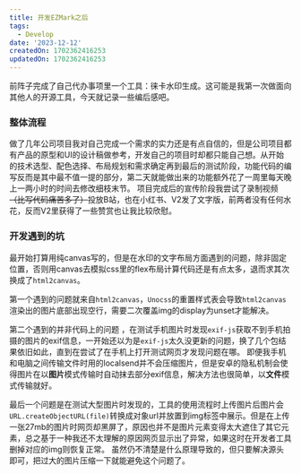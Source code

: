 ```yaml
---
title: 开发EZMark之后
tags:
  - Develop
date: '2023-12-12'
createdOn: 1702362416253
updatedOn: 1702362416253
---
```

前阵子完成了自己代办事项里一个工具：徕卡水印生成。这可能是我第一次做面向其他人的开源工具，今天就记录一些编后感吧。


### 整体流程
做了几年公司项目我对自己完成一个需求的实力还是有点自信的，但是公司项目都有产品的原型和UI的设计稿做参考，开发自己的项目时却都只能自己想。从开始的技术选型、配色选择、布局规划和需求确定再到最后的测试阶段，功能代码的编写反而是其中最不值一提的部分，第二天就能做出来的功能额外花了一周里每天晚上一两小时的时间去修改细枝末节。
项目完成后的宣传阶段我尝试了录制视频~~（比写代码痛苦多了）~~投放B站，也在小红书、V2发了文字版，前两者没有任何水花，反而V2里获得了一些赞赏也让我比较欣慰。

### 开发遇到的坑
最开始打算用纯canvas写的，但是在水印的文字布局方面遇到的问题，除非固定位置，否则用canvas去模拟css里的flex布局计算代码还是有点太多，退而求其次换成了`html2canvas`。

第一个遇到的问题就来自`html2canvas`，`Unocss`的重置样式表会导致`html2canvas`渲染出的图片底部出现空行，需要二次覆盖img的display为unset才能解决。

第二个遇到的并非代码上的问题 ，在测试手机图片时发现`exif-js`获取不到手机拍摄的图片的exif信息，一开始还以为是`exif-js`太久没更新的问题，换了几个包结果依旧如此，直到在尝试了在手机上打开测试网页才发现问题在哪。
即便我手机和电脑之间传输文件时用的localsend并不会压缩图片，但是安卓的隐私机制会使得图片在以**图片**模式传输时自动抹去部分exif信息，解决方法也很简单，以**文件**模式传输就好。

最后一个问题是在测试大型图片时发现的，工具的使用流程时上传图片后图片会`URL.createObjectURL(file)`转换成对象url并放置到img标签中展示。但是在上传一张27mb的图片时网页却黑屏了，原因也并不是图片元素变得太大遮住了其它元素，总之基于一种我还不太理解的原因网页显示出了异常，如果这时在开发者工具删掉对应的img则恢复正常。
虽然仍不清楚是什么原理导致的，但只要解决源头即可，把过大的图片压缩一下就能避免这个问题了。
